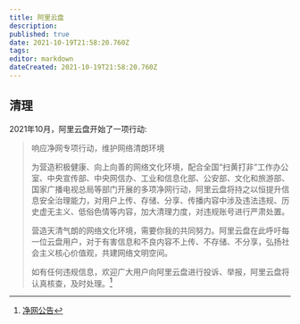 ```yaml
---
title: 阿里云盘
description: 
published: true
date: 2021-10-19T21:58:20.760Z
tags:
editor: markdown
dateCreated: 2021-10-19T21:58:20.760Z
---
```


## 清理

2021年10月，阿里云盘开始了一项行动:

> 响应净网专项行动，维护网络清朗环境
>
> 为营造积极健康、向上向善的网络文化环境，配合全国“扫黄打非”工作办公室、中央宣传部、中央网信办、工业和信息化部、公安部、文化和旅游部、国家广播电视总局等部门开展的多项净网行动，阿里云盘将持之以恒提升信息安全治理能力，对用户上传、存储、分享、传播内容中涉及违法违规、历史虚无主义、低俗色情等内容，加大清理力度，对违规账号进行严肃处置。
>
> 营造天清气朗的网络文化环境，需要你我的共同努力。阿里云盘在此呼吁每一位云盘用户，对于有害信息和不良内容不上传、不存储、不分享，弘扬社会主义核心价值观，共建网络文明空间。
>
> 如有任何违规信息，欢迎广大用户向阿里云盘进行投诉、举报，阿里云盘将认真核查，及时处理。[^cn]

[^cn]: [净网公告](https://web.archive.org/web/20211019090002/https://yida.alibaba-inc.com/o/stg_net_action_adrive)

